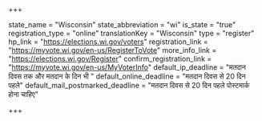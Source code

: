 +++

state_name = "Wisconsin"
state_abbreviation = "wi"
is_state = "true"
registration_type = "online"
translationKey = "Wisconsin"
type = "register"
hp_link = "https://elections.wi.gov/voters"
registration_link = "https://myvote.wi.gov/en-us/RegisterToVote"
more_info_link = "https://elections.wi.gov/Register"
confirm_registration_link = "https://myvote.wi.gov/en-us/MyVoterInfo"
default_ip_deadline = "मतदान दिवस तक और मतदान के दिन भी "
default_online_deadline = "मतदान दिवस से 20 दिन पहले"
default_mail_postmarked_deadline = "मतदान दिवस से 20 दिन पहले पोस्टमार्क होना चाहिए"

+++